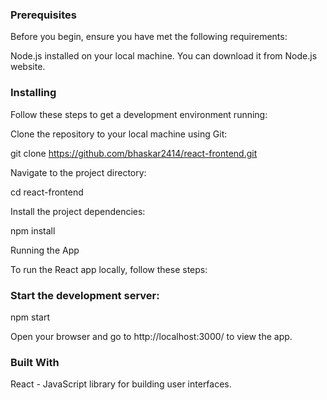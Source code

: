 ### Prerequisites

Before you begin, ensure you have met the following requirements:

Node.js installed on your local machine. You can download it from Node.js website.

### Installing

Follow these steps to get a development environment running:

Clone the repository to your local machine using Git:

git clone https://github.com/bhaskar2414/react-frontend.git

Navigate to the project directory:

cd react-frontend

Install the project dependencies:

npm install

Running the App

To run the React app locally, follow these steps:

### Start the development server:

npm start

Open your browser and go to http://localhost:3000/ to view the app.

### Built With

React - JavaScript library for building user interfaces.
